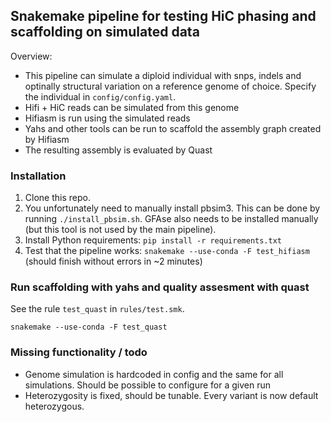 

## Snakemake pipeline for testing HiC phasing and scaffolding on simulated data

Overview:

* This pipeline can simulate a diploid individual with snps, indels and optinally structural variation on a reference genome of choice. Specify the individual in `config/config.yaml`. 
* Hifi + HiC reads can be simulated from this genome
* Hifiasm is run using the simulated reads
* Yahs and other tools can be run to scaffold the assembly graph created by Hifiasm
* The resulting assembly is evaluated by Quast


### Installation

1. Clone this repo. 
2. You unfortunately need to manually install pbsim3. This can be done by running `./install_pbsim.sh`. GFAse also needs to be installed manually (but this tool is not used by the main pipeline).
2. Install Python requirements: `pip install -r requirements.txt`
3. Test that the pipeline works: `snakemake --use-conda -F test_hifiasm` (should finish without errors in ~2 minutes)


### Run scaffolding with yahs and quality assesment with quast

See the rule `test_quast` in `rules/test.smk`. 

```snakemake
snakemake --use-conda -F test_quast
```


### Missing functionality / todo
* Genome simulation is hardcoded in config and the same for all simulations. Should be possible to configure for a given run
* Heterozygosity is fixed, should be tunable. Every variant is now default heterozygous. 